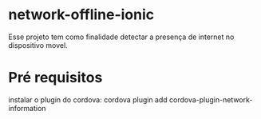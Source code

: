 # network-offline-ionic
Esse projeto tem como finalidade detectar a presença de internet no dispositivo movel.

# Pré requisitos
instalar o plugin do cordova: cordova plugin add cordova-plugin-network-information
